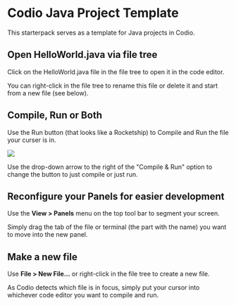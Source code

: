 # Codio Java Project Template
This starterpack serves as a template for Java projects in Codio.

## Open HelloWorld.java via file tree
Click on the HelloWorld.java file in the file tree to open it in the code editor.

You can right-click in the file tree to rename this file or delete it and start from a new file (see below).

## Compile, Run or Both
Use the Run button (that looks like a Rocketship) to Compile and Run the file your curser is in.

![](https://global.codio.com/platform/readme.resources/RunMenuJava.png)

Use the drop-down arrow to the right of the "Compile & Run" option to change the button to just compile or just run.

## Reconfigure your Panels for easier development
Use the **View > Panels** menu on the top tool bar to segment your screen.

Simply drag the tab of the file or terminal (the part with the name) you want to move into the new panel.

## Make a new file
Use **File > New File...** or right-click in the file tree to create a new file.

As Codio detects which file is in focus, simply put your cursor into whichever code editor you want to compile and run.